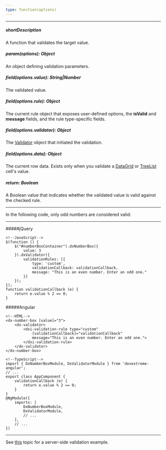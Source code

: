 ```yaml
---
type: function(options)
---
```

---
##### shortDescription
A function that validates the target value.

##### param(options): Object
An object defining validation parameters.

##### field(options.value): String|Number
The validated value.

##### field(options.rule): Object
The current rule object that exposes user-defined options, the **isValid** and **message** fields, and the rule type-specific fields.

##### field(options.validator): Object
The [Validator](/api-reference/10%20UI%20Widgets/dxValidator '/Documentation/ApiReference/UI_Widgets/dxValidator') object that initiated the validation.

##### field(options.data): Object
The current row data. Exists only when you validate a [DataGrid](/api-reference/10%20UI%20Widgets/dxDataGrid '/Documentation/ApiReference/UI_Widgets/dxDataGrid') or [TreeList](/api-reference/10%20UI%20Widgets/dxTreeList '/Documentation/ApiReference/UI_Widgets/dxTreeList') cell's value.

##### return: Boolean
A Boolean value that indicates whether the validated value is valid against the checked rule.

---
In the following code, only odd numbers are considered valid:

---
#####jQuery

    <!--JavaScript-->
    $(function () {
        $("#numberBoxContainer").dxNumberBox({
            value: 3
        }).dxValidator({
            validationRules: [{
                type: 'custom',
                validationCallback: validationCallback,
                message: "This is an even number. Enter an odd one."
            }]
        });
    });
    function validationCallback (e) {
        return e.value % 2 == 0;
    }


#####Angular

    <!--HTML-->
    <dx-number-box [value]="3">
        <dx-validator>
            <dxi-validation-rule type="custom" 
                [validationCallback]="validationCallback" 
                message="This is an even number. Enter an odd one.">
            </dxi-validation-rule>
        </dx-validator>
    </dx-number-box>

    <!--TypeScript-->
    import { DxNumberBoxModule, DxValidatorModule } from 'devextreme-angular';
    // ...
    export class AppComponent {
        validationCallback (e) {
            return e.value % 2 == 0;
        }
    }
    @NgModule({
        imports: [
            DxNumberBoxModule,
            DxValidatorModule,
            // ...
        ],
        // ...
    })

---

See [this](/concepts/05%20Widgets/zz%20Common/05%20UI%20Widgets/20%20Data%20Validation/40%20Server-Side%20Validation.md '/Documentation/Guide/Widgets/Common/UI_Widgets/Data_Validation/#Server-Side_Validation') topic for a server-side validation example.